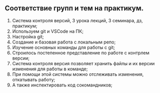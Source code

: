 ## Соответствие групп и тем на практикум.

1. Система контроля версий, 3 урока лекций, 3 семинара, дз, практикум;
2. Используем git и VSCode на ПК;
3. Настройка git;
4. Создание и базовая работа с локальным репо;
5. Изучение основных команды для работы с git;
6. Строилось постепенное представление по работе с контрлем версии;
7. Система контроля версия позволяет хранить файлы и их версии изменения для работы в команде;
8. При помощи этой системы можно отслеживать изменения, откатывать работу;
9. А также инспектировать код сокомандников;
